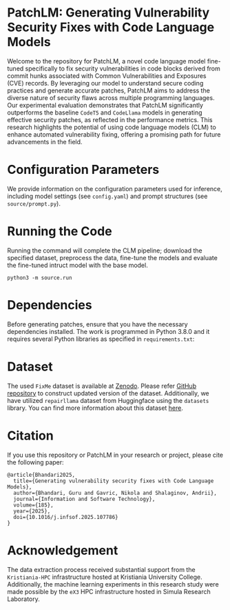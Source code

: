 # PatchLM: Generating Vulnerability Security Fixes with Code Language Models

Welcome to the repository for PatchLM, a novel code language model fine-tuned specifically to fix security vulnerabilities in code blocks derived from commit hunks associated with Common Vulnerabilities and Exposures (CVE) records.
By leveraging our model to understand secure coding practices and generate accurate patches, PatchLM aims to address the diverse nature of security flaws across multiple programming languages.
Our experimental evaluation demonstrates that PatchLM significantly outperforms the baseline `CodeT5` and `CodeLlama` models in generating effective security patches, as reflected in the performance metrics.
This research highlights the potential of using code language models (CLM) to enhance automated vulnerability fixing, offering a promising path for future advancements in the field.

# Configuration Parameters

We provide information on the configuration parameters used for inference, including model settings (see `config.yaml`) and prompt structures (see `source/prompt.py`).

# Running the Code

Running the command will complete the CLM pipeline; download the specified dataset, preprocess the data, fine-tune the models and evaluate the fine-tuned intruct model with the base model.

```
python3 -m source.run
```

# Dependencies

Before generating patches, ensure that you have the necessary dependencies installed. The work is programmed in Python 3.8.0 and it requires several Python libraries as specified in `requirements.txt`:

# Dataset

The used `FixMe` dataset is available at [Zenodo](https://zenodo.org/records/10955342). Please refer [GitHub repository](https://github.com/SmartSecLab/FixMe) to construct updated version of the dataset. Additionally, we have utilized `repairllama` dataset from Huggingface using the `datasets` library. You can find more information about this dataset [here](https://huggingface.co/datasets/ASSERT-KTH/repairllama-datasets).

# Citation

If you use this repository or PatchLM in your research or project, please cite the following paper:

```
@article{Bhandari2025,
  title={Generating vulnerability security fixes with Code Language Models},
  author={Bhandari, Guru and Gavric, Nikola and Shalaginov, Andrii},
  journal={Information and Software Technology},
  volume={185},
  year={2025},
  doi={10.1016/j.infsof.2025.107786}
}

```

# Acknowledgement

The data extraction process received substantial support from the `Kristiania-HPC` infrastructure hosted at Kristiania University College. Additionally, the machine learning experiments in this research study were made possible by the `eX3` HPC infrastructure hosted in Simula Research Laboratory.
